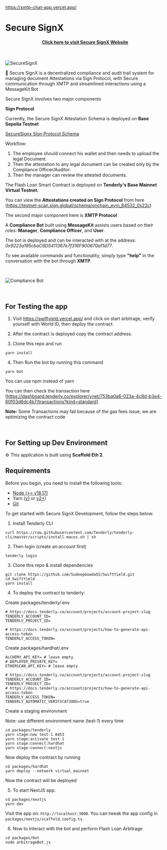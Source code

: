https://xmtp-chat-app.vercel.app/

# Secure SignX

<h4 align="center">
  <a href="https://secure-sign-x.vercel.app/">Click here to visit Secure SignX Website</a>
</h4>

<br />

![SecureSignX](https://github.com/user-attachments/assets/2dbd2c6f-e090-473e-b572-3cf3a8df31e4)

🧪 Secure SignX is a decentralized compliance and audit trail system for managing document Attestations via Sign Protocol, with Secure communication through XMTP and streamlined interactions using a MessageKit Bot

Secure SignX involves two major components

**Sign Protocol**

Currently, the Secure SignX Attestation Schema is deployed on **Base Sepolia Testnet**

[SecureSignx Sign Protocol Schema](https://testnet-scan.sign.global/schema/onchain_evm_84532_0x22c)

Workflow:

1. The employee should connect his wallet and then needs to upload the legal Document.
2. Then the attestation to any legal document can be created only by the Compliance Officer/Auditor.
3. Then the manager can review the attested documents.


The Flash Loan Smart Contract is deployed on **Tenderly's Base Mainnet Virtual Testnet**. 

You can view the **Attestations created on Sign Protocol** from here (https://testnet-scan.sign.global/schema/onchain_evm_84532_0x22c)

The second major component here is **XMTP Protocol**

A **Compliance Bot** built using **MessageKit** assists users based on their roles: **Manager**, **Compliance Officer**, and **User**. 

The bot is deployed and can be interacted with at the address: *0x9223a195cbaC6D5411367e7f316F900670a11d77*.

To see available commands and functionality, simply type **"help"** in the conversation with the bot through **XMTP**.

<br />

![Compliance Bot](https://github.com/user-attachments/assets/477d95f5-53a4-4609-b2d5-c77e7b84dac9)

<br />

## For Testing the app 

1. Visit https://swiftyield.vercel.app/ and click on start arbitrage, verify yourself with World ID, then deploy the contract.
   
2. After the contract is deployed copy the contract address.
   
3. Clone this repo and run

```
yarn install
```

4. Then Run the bot by running this command
   
```
yarn bot 
```

You can use npm instead of yarn

You can then check the transaction here [https://dashboard.tenderly.co/explorer/vnet/753ba0a6-023a-4c8d-b3e4-60f03d6dc4b7/transactions?kind=standard]

**Note:** Some Transactions may fail because of the gas fees issue, we are optimizing the contract code

<br />

## For Setting up Dev Environment 

⚙️ This application is built using **Scaffold Eth 2**.

## Requirements

Before you begin, you need to install the following tools:

- [Node (>= v18.17)](https://nodejs.org/en/download/)
- Yarn ([v1](https://classic.yarnpkg.com/en/docs/install/) or [v2+](https://yarnpkg.com/getting-started/install))
- [Git](https://git-scm.com/downloads)

To get started with Secure SignX Development, follow the steps below:

1. Install Tenderly CLI

```
curl https://raw.githubusercontent.com/Tenderly/tenderly-cli/master/scripts/install-macos.sh | sh
```

2.  Then login (create an account first)

```
tenderly login
```

3. Clone this repo & install dependencies

```
git clone https://github.com/SudeepGowda55/SwiftYield.git
cd SwiftYield
yarn install
```

4. To deploy the contract to tenderly:

Create packages/tenderly/.env

```
# https://docs.tenderly.co/account/projects/account-project-slug
TENDERLY_ACCOUNT_ID=
TENDERLY_PROJECT_ID=

# https://docs.tenderly.co/account/projects/how-to-generate-api-access-token
TENDERLY_ACCESS_TOKEN=
```

Create packages/hardhat/.env

```
ALCHEMY_API_KEY= # leave empty
# DEPLOYER_PRIVATE_KEY=
ETHERSCAN_API_KEY= # leave empty

# https://docs.tenderly.co/account/projects/account-project-slug
TENDERLY_ACCOUNT_ID=
TENDERLY_PROJECT_ID=
# https://docs.tenderly.co/account/projects/how-to-generate-api-access-token
TENDERLY_ACCESS_TOKEN=
TENDERLY_AUTOMATIC_VERIFICATIONS=true
```

Create a staging environment

Note: use different environment name (test-1) every time

```
cd packages/tenderly
yarn stage:new test-1 8453
yarn stage:activate test-1
yarn stage:connect:hardhat
yarn stage:connect:nextjs
```

Now deploy the contract by running

```
cd packages/hardhat
yarn deploy --network virtual_mainnet
```
Now the contract will be deployed

5. To start NextJS app:

```
cd packages/nextjs
yarn dev
```

Visit the app on: `http://localhost:3000`. You can tweak the app config in `packages/nextjs/scaffold.config.ts`.

6. Now to interact with the bot and perform Flash Loan Arbitrage

```
cd packages/bot
node arbitrageBot.js
```
